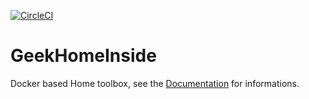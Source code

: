 [![CircleCI](https://circleci.com/gh/guiadco/geekhomeinside.svg?style=svg)](https://circleci.com/gh/guiadco/geekhomeinside)

# GeekHomeInside

Docker based Home toolbox, see the [Documentation](https://guiadco.github.io/geekhomeinside) for informations.
